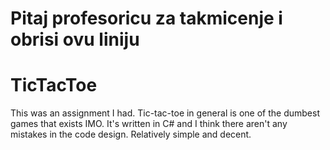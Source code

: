 # Pitaj profesoricu za takmicenje i obrisi ovu liniju
# TicTacToe

This was an assignment I had. Tic-tac-toe in general is one of the dumbest games that exists IMO. It's written in C# and I think there aren't any mistakes in the code design. Relatively simple and decent.
